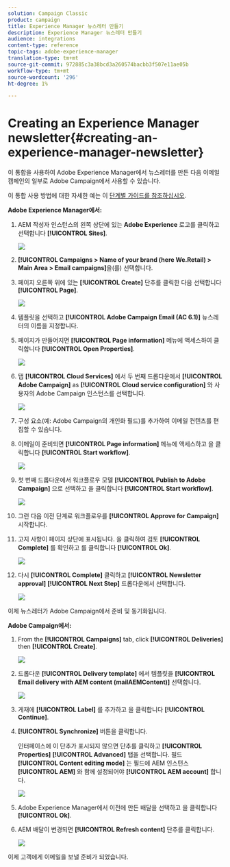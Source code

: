```yaml
---
solution: Campaign Classic
product: campaign
title: Experience Manager 뉴스레터 만들기
description: Experience Manager 뉴스레터 만들기
audience: integrations
content-type: reference
topic-tags: adobe-experience-manager
translation-type: tm+mt
source-git-commit: 972885c3a38bcd3a260574bacbb3f507e11ae05b
workflow-type: tm+mt
source-wordcount: '296'
ht-degree: 1%

---
```



# Creating an Experience Manager newsletter{#creating-an-experience-manager-newsletter}

이 통합을 사용하여 Adobe Experience Manager에서 뉴스레터를 만든 다음 이메일 캠페인의 일부로 Adobe Campaign에서 사용할 수 있습니다.

이 통합 사용 방법에 대한 자세한 예는 이 [단계별 가이드를 참조하십시오](https://helpx.adobe.com/campaign/kb/acc-aem.html).

**Adobe Experience Manager에서:**

1. AEM 작성자 인스턴스의 왼쪽 상단에 있는 **Adobe Experience** 로고를 클릭하고 선택합니다 **[!UICONTROL Sites]**.

   ![](assets/aem_uc_1.png)

1. **[!UICONTROL Campaigns > Name of your brand (here We.Retail) > Main Area > Email campaigns]**&#x200B;을(를) 선택합니다.
1. 페이지 오른쪽 위에 있는 **[!UICONTROL Create]** 단추를 클릭한 다음 선택합니다 **[!UICONTROL Page]**.

   ![](assets/aem_uc_2.png)

1. 템플릿을 선택하고 **[!UICONTROL Adobe Campaign Email (AC 6.1)]** 뉴스레터의 이름을 지정합니다.
1. 페이지가 만들어지면 **[!UICONTROL Page information]** 메뉴에 액세스하여 클릭합니다 **[!UICONTROL Open Properties]**.

   ![](assets/aem_uc_3.png)

1. 탭 **[!UICONTROL Cloud Services]** 에서 두 번째 드롭다운에서 **[!UICONTROL Adobe Campaign]** as **[!UICONTROL Cloud service configuration]** 와 사용자의 Adobe Campaign 인스턴스를 선택합니다.

   ![](assets/aem_uc_4.png)

1. 구성 요소(예: Adobe Campaign의 개인화 필드)를 추가하여 이메일 컨텐츠를 편집할 수 있습니다.
1. 이메일이 준비되면 **[!UICONTROL Page information]** 메뉴에 액세스하고 을 클릭합니다 **[!UICONTROL Start workflow]**.

   ![](assets/aem_uc_5.png)

1. 첫 번째 드롭다운에서 워크플로우 모델 **[!UICONTROL Publish to Adobe Campaign]** 으로 선택하고 을 클릭합니다 **[!UICONTROL Start workflow]**.

   ![](assets/aem_uc_6.png)

1. 그런 다음 이전 단계로 워크플로우를 **[!UICONTROL Approve for Campaign]** 시작합니다.
1. 고지 사항이 페이지 상단에 표시됩니다. 을 클릭하여 검토 **[!UICONTROL Complete]** 를 확인하고 를 클릭합니다 **[!UICONTROL Ok]**.

   ![](assets/aem_uc_7.png)

1. 다시 **[!UICONTROL Complete]** 클릭하고 **[!UICONTROL Newsletter approval]** **[!UICONTROL Next Step]** 드롭다운에서 선택합니다.

   ![](assets/aem_uc_8.png)

이제 뉴스레터가 Adobe Campaign에서 준비 및 동기화됩니다.

**Adobe Campaign에서:**

1. From the **[!UICONTROL Campaigns]** tab, click **[!UICONTROL Deliveries]** then **[!UICONTROL Create]**.

   ![](assets/aem_uc_9.png)

1. 드롭다운 **[!UICONTROL Delivery template]** 에서 템플릿을 **[!UICONTROL Email delivery with AEM content (mailAEMContent)]** 선택합니다.

   ![](assets/aem_uc_10.png)

1. 게재에 **[!UICONTROL Label]** 를 추가하고 을 클릭합니다 **[!UICONTROL Continue]**.
1. **[!UICONTROL Synchronize]** 버튼을 클릭합니다.

   인터페이스에 이 단추가 표시되지 않으면 단추를 클릭하고 **[!UICONTROL Properties]** **[!UICONTROL Advanced]** 탭을 선택합니다. 필드 **[!UICONTROL Content editing mode]** 는 필드에 AEM 인스턴스 **[!UICONTROL AEM]** 와 함께 설정되어야 **[!UICONTROL AEM account]** 합니다.

   ![](assets/aem_uc_11.png)

1. Adobe Experience Manager에서 이전에 만든 배달을 선택하고 을 클릭합니다 **[!UICONTROL Ok]**.
1. AEM 배달이 변경되면 **[!UICONTROL Refresh content]** 단추를 클릭합니다.

   ![](assets/aem_uc_12.png)

이제 고객에게 이메일을 보낼 준비가 되었습니다.
